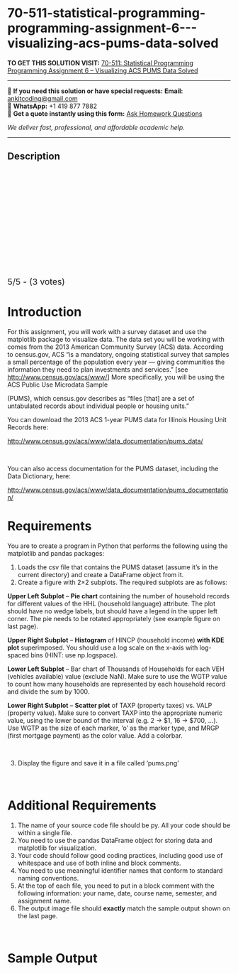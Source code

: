 # 70-511-statistical-programming-programming-assignment-6---visualizing-acs-pums-data-solved
**TO GET THIS SOLUTION VISIT:** [70-511: Statistical Programming Programming Assignment 6 – Visualizing ACS PUMS Data Solved](https://www.ankitcodinghub.com/product/70-511-statistical-programming-programming-assignment-6-visualizing-acs-pums-data-solved/)


---

📩 **If you need this solution or have special requests:** **Email:** ankitcoding@gmail.com  
📱 **WhatsApp:** +1 419 877 7882  
📄 **Get a quote instantly using this form:** [Ask Homework Questions](https://www.ankitcodinghub.com/services/ask-homework-questions/)

*We deliver fast, professional, and affordable academic help.*

---

<h2>Description</h2>



<div class="kk-star-ratings kksr-auto kksr-align-center kksr-valign-top" data-payload="{&quot;align&quot;:&quot;center&quot;,&quot;id&quot;:&quot;10893&quot;,&quot;slug&quot;:&quot;default&quot;,&quot;valign&quot;:&quot;top&quot;,&quot;ignore&quot;:&quot;&quot;,&quot;reference&quot;:&quot;auto&quot;,&quot;class&quot;:&quot;&quot;,&quot;count&quot;:&quot;3&quot;,&quot;legendonly&quot;:&quot;&quot;,&quot;readonly&quot;:&quot;&quot;,&quot;score&quot;:&quot;5&quot;,&quot;starsonly&quot;:&quot;&quot;,&quot;best&quot;:&quot;5&quot;,&quot;gap&quot;:&quot;4&quot;,&quot;greet&quot;:&quot;Rate this product&quot;,&quot;legend&quot;:&quot;5\/5 - (3 votes)&quot;,&quot;size&quot;:&quot;24&quot;,&quot;title&quot;:&quot;70-511: Statistical Programming  Programming Assignment 6 – Visualizing ACS PUMS Data Solved&quot;,&quot;width&quot;:&quot;138&quot;,&quot;_legend&quot;:&quot;{score}\/{best} - ({count} {votes})&quot;,&quot;font_factor&quot;:&quot;1.25&quot;}">

<div class="kksr-stars">

<div class="kksr-stars-inactive">
            <div class="kksr-star" data-star="1" style="padding-right: 4px">


<div class="kksr-icon" style="width: 24px; height: 24px;"></div>
        </div>
            <div class="kksr-star" data-star="2" style="padding-right: 4px">


<div class="kksr-icon" style="width: 24px; height: 24px;"></div>
        </div>
            <div class="kksr-star" data-star="3" style="padding-right: 4px">


<div class="kksr-icon" style="width: 24px; height: 24px;"></div>
        </div>
            <div class="kksr-star" data-star="4" style="padding-right: 4px">


<div class="kksr-icon" style="width: 24px; height: 24px;"></div>
        </div>
            <div class="kksr-star" data-star="5" style="padding-right: 4px">


<div class="kksr-icon" style="width: 24px; height: 24px;"></div>
        </div>
    </div>

<div class="kksr-stars-active" style="width: 138px;">
            <div class="kksr-star" style="padding-right: 4px">


<div class="kksr-icon" style="width: 24px; height: 24px;"></div>
        </div>
            <div class="kksr-star" style="padding-right: 4px">


<div class="kksr-icon" style="width: 24px; height: 24px;"></div>
        </div>
            <div class="kksr-star" style="padding-right: 4px">


<div class="kksr-icon" style="width: 24px; height: 24px;"></div>
        </div>
            <div class="kksr-star" style="padding-right: 4px">


<div class="kksr-icon" style="width: 24px; height: 24px;"></div>
        </div>
            <div class="kksr-star" style="padding-right: 4px">


<div class="kksr-icon" style="width: 24px; height: 24px;"></div>
        </div>
    </div>
</div>


<div class="kksr-legend" style="font-size: 19.2px;">
            5/5 - (3 votes)    </div>
    </div>
<h1>Introduction</h1>
For this assignment, you will work with a survey dataset and use the matplotlib package to visualize data. The data set you will be working with comes from the 2013 American Community Survey (ACS) data. According to census.gov, ACS “is a mandatory, ongoing statistical survey that samples a small percentage of the population every year — giving communities the information they need to plan investments and services.” [see <u><a href="http://www.census.gov/acs/www/">http://www.census.gov/acs/www/</a></u><a href="http://www.census.gov/acs/www/">]</a> More specifically, you will be using the ACS Public Use Microdata Sample

(PUMS), which census.gov describes as “files [that] are a set of untabulated records about individual people or housing units.”

You can download the 2013 ACS 1-year PUMS data for Illinois Housing Unit Records here:

<u><a href="http://www.census.gov/acs/www/data_documentation/pums_data/">http://www.census.gov/acs/www/data_documentation/pums_data/</a></u>

&nbsp;

You can also access documentation for the PUMS dataset, including the Data Dictionary, here:

<u><a href="http://www.census.gov/acs/www/data_documentation/pums_documentation/">http://www.census.gov/acs/www/data_documentation/pums_documentation/</a></u>

<h1>Requirements</h1>
You are to create a program in Python that performs the following using the matplotlib and pandas packages:

<ol>
<li>Loads the csv file that contains the PUMS dataset (assume it’s in the current directory) and create a DataFrame object from it.</li>
<li>Create a figure with 2×2 subplots. The required subplots are as follows:</li>
</ol>
<strong>Upper Left Subplot</strong> – <strong>Pie chart</strong> containing the number of household records for different values of the HHL (household language) attribute. The plot should have no wedge labels, but should have a legend in the upper left corner. The pie needs to be rotated appropriately (see example figure on last page).

<strong>Upper Right Subplot</strong> – <strong>Histogram</strong> of HINCP (household income) <strong>with KDE plot</strong> superimposed. You should use a log scale on the x-axis with log-spaced bins (HINT: use np.logspace).

<strong>Lower Left Subplot</strong> – Bar chart of Thousands of Households for each VEH (vehicles available) value (exclude NaN). Make sure to use the WGTP value to count how many households are represented by each household record and divide the sum by 1000.

<strong>Lower Right Subplot</strong> – <strong>Scatter plot</strong> of TAXP (property taxes) vs. VALP (property value). Make sure to convert TAXP into the appropriate numeric value, using the lower bound of the interval (e.g. 2 -&gt; $1, 16 -&gt; $700, …). Use WGTP as the size of each marker, ‘o’ as the marker type, and MRGP (first mortgage payment) as the color value. Add a colorbar.

&nbsp;

<ol start="3">
<li>Display the figure and save it in a file called ‘pums.png’</li>
</ol>
<strong>&nbsp;&nbsp;&nbsp;&nbsp;&nbsp;&nbsp;&nbsp;&nbsp;&nbsp;&nbsp;&nbsp;&nbsp;&nbsp;&nbsp;&nbsp; &nbsp;</strong>

<h1>Additional Requirements</h1>
<ol>
<li>The name of your source code file should be py. All your code should be within a single file.</li>
<li>You need to use the pandas DataFrame object for storing data and matplotlib for visualization.</li>
<li>Your code should follow good coding practices, including good use of whitespace and use of both inline and block comments.</li>
<li>You need to use meaningful identifier names that conform to standard naming conventions.</li>
<li>At the top of each file, you need to put in a block comment with the following information: your name, date, course name, semester, and assignment name.</li>
<li>The output image file should <strong>exactly</strong> match the sample output shown on the last page.</li>
</ol>
<strong>&nbsp;</strong>

<h1>Sample Output</h1>
<strong>&nbsp;</strong>

<strong>&nbsp;<img data-recalc-dims="1" decoding="async" data-src="https://i0.wp.com/www.ankitcodinghub.com/wp-content/uploads/2018/07/803.png?w=980&amp;ssl=1" src="data:image/gif;base64,R0lGODlhAQABAAAAACH5BAEKAAEALAAAAAABAAEAAAICTAEAOw==" class="lazyload"></strong>

<strong>&nbsp;</strong>

&nbsp;
